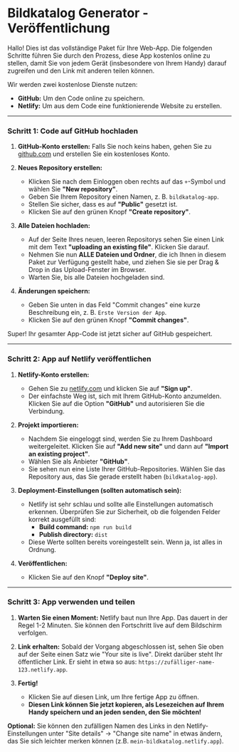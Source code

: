 # Bildkatalog Generator - Veröffentlichung

Hallo! Dies ist das vollständige Paket für Ihre Web-App. Die folgenden Schritte führen Sie durch den Prozess, diese App kostenlos online zu stellen, damit Sie von jedem Gerät (insbesondere von Ihrem Handy) darauf zugreifen und den Link mit anderen teilen können.

Wir werden zwei kostenlose Dienste nutzen:
- **GitHub:** Um den Code online zu speichern.
- **Netlify:** Um aus dem Code eine funktionierende Website zu erstellen.

---

### Schritt 1: Code auf GitHub hochladen

1.  **GitHub-Konto erstellen:** Falls Sie noch keins haben, gehen Sie zu [github.com](https://github.com) und erstellen Sie ein kostenloses Konto.

2.  **Neues Repository erstellen:**
    *   Klicken Sie nach dem Einloggen oben rechts auf das `+`-Symbol und wählen Sie **"New repository"**.
    *   Geben Sie Ihrem Repository einen Namen, z. B. `bildkatalog-app`.
    *   Stellen Sie sicher, dass es auf **"Public"** gesetzt ist.
    *   Klicken Sie auf den grünen Knopf **"Create repository"**.

3.  **Alle Dateien hochladen:**
    *   Auf der Seite Ihres neuen, leeren Repositorys sehen Sie einen Link mit dem Text **"uploading an existing file"**. Klicken Sie darauf.
    *   Nehmen Sie nun **ALLE Dateien und Ordner**, die ich Ihnen in diesem Paket zur Verfügung gestellt habe, und ziehen Sie sie per Drag & Drop in das Upload-Fenster im Browser.
    *   Warten Sie, bis alle Dateien hochgeladen sind.

4.  **Änderungen speichern:**
    *   Geben Sie unten in das Feld "Commit changes" eine kurze Beschreibung ein, z. B. `Erste Version der App`.
    *   Klicken Sie auf den grünen Knopf **"Commit changes"**.

Super! Ihr gesamter App-Code ist jetzt sicher auf GitHub gespeichert.

---

### Schritt 2: App auf Netlify veröffentlichen

1.  **Netlify-Konto erstellen:**
    *   Gehen Sie zu [netlify.com](https://www.netlify.com/) und klicken Sie auf **"Sign up"**.
    *   Der einfachste Weg ist, sich mit Ihrem GitHub-Konto anzumelden. Klicken Sie auf die Option **"GitHub"** und autorisieren Sie die Verbindung.

2.  **Projekt importieren:**
    *   Nachdem Sie eingeloggt sind, werden Sie zu Ihrem Dashboard weitergeleitet. Klicken Sie auf **"Add new site"** und dann auf **"Import an existing project"**.
    *   Wählen Sie als Anbieter **"GitHub"**.
    *   Sie sehen nun eine Liste Ihrer GitHub-Repositories. Wählen Sie das Repository aus, das Sie gerade erstellt haben (`bildkatalog-app`).

3.  **Deployment-Einstellungen (sollten automatisch sein):**
    *   Netlify ist sehr schlau und sollte alle Einstellungen automatisch erkennen. Überprüfen Sie zur Sicherheit, ob die folgenden Felder korrekt ausgefüllt sind:
        *   **Build command:** `npm run build`
        *   **Publish directory:** `dist`
    *   Diese Werte sollten bereits voreingestellt sein. Wenn ja, ist alles in Ordnung.

4.  **Veröffentlichen:**
    *   Klicken Sie auf den Knopf **"Deploy site"**.

---

### Schritt 3: App verwenden und teilen

1.  **Warten Sie einen Moment:** Netlify baut nun Ihre App. Das dauert in der Regel 1-2 Minuten. Sie können den Fortschritt live auf dem Bildschirm verfolgen.

2.  **Link erhalten:** Sobald der Vorgang abgeschlossen ist, sehen Sie oben auf der Seite einen Satz wie "Your site is live". Direkt darüber steht Ihr öffentlicher Link. Er sieht in etwa so aus: `https://zufälliger-name-123.netlify.app`.

3.  **Fertig!**
    *   Klicken Sie auf diesen Link, um Ihre fertige App zu öffnen.
    *   **Diesen Link können Sie jetzt kopieren, als Lesezeichen auf Ihrem Handy speichern und an jeden senden, den Sie möchten!**

**Optional:** Sie können den zufälligen Namen des Links in den Netlify-Einstellungen unter "Site details" -> "Change site name" in etwas ändern, das Sie sich leichter merken können (z.B. `mein-bildkatalog.netlify.app`).
